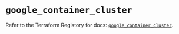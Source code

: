 # `google_container_cluster`

Refer to the Terraform Registory for docs: [`google_container_cluster`](https://registry.terraform.io/providers/hashicorp/google-beta/5.4.0/docs/resources/google_container_cluster).

